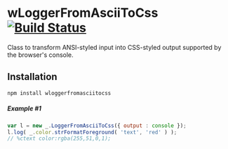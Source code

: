 
# wLoggerFromAsciiToCss [![Build Status](https://travis-ci.org/Wandalen/wLoggerFromAsciiToCss.svg?branch=master)](https://travis-ci.org/Wandalen/wLoggerFromAsciiToCss)

Class to transform ANSI-styled input into CSS-styled output supported by the browser's console.

## Installation
```terminal
npm install wloggerfromasciitocss
```

##### Example #1
```javascript
var l = new _.LoggerFromAsciiToCss({ output : console });
l.log( _.color.strFormatForeground( 'text', 'red' ) );
// %ctext color:rgba(255,51,0,1);
```





